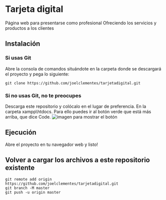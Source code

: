 # Tarjeta digital
Página web para presentarse como profesional
Ofreciendo los servicios y productos a los clientes

## Instalación
### Si usas Git
Abre la consola de comandos situándote en la carpeta donde se descargará el proyecto y pega lo siguiente:
```
git clone https://github.com/joelclementes/tarjetadigital.git
```

### Si no usas Git, no te preocupes
Descarga este repositorio y colócalo en el lugar de preferencia.
En la carpeta xampp\htdocs.
Para ello puedes ir al botón verde que está más arriba, que dice Code.
![imagen para mostrar el botón](https://cpb-us-e1.wpmucdn.com/sites.northwestern.edu/dist/b/3044/files/2021/05/github.png)

## Ejecución
Abre el proyecto en tu navegador web y listo!

## Volver a cargar los archivos a este repositorio existente
```
git remote add origin https://github.com/joelclementes/tarjetadigital.git
git branch -M master
git push -u origin master
```